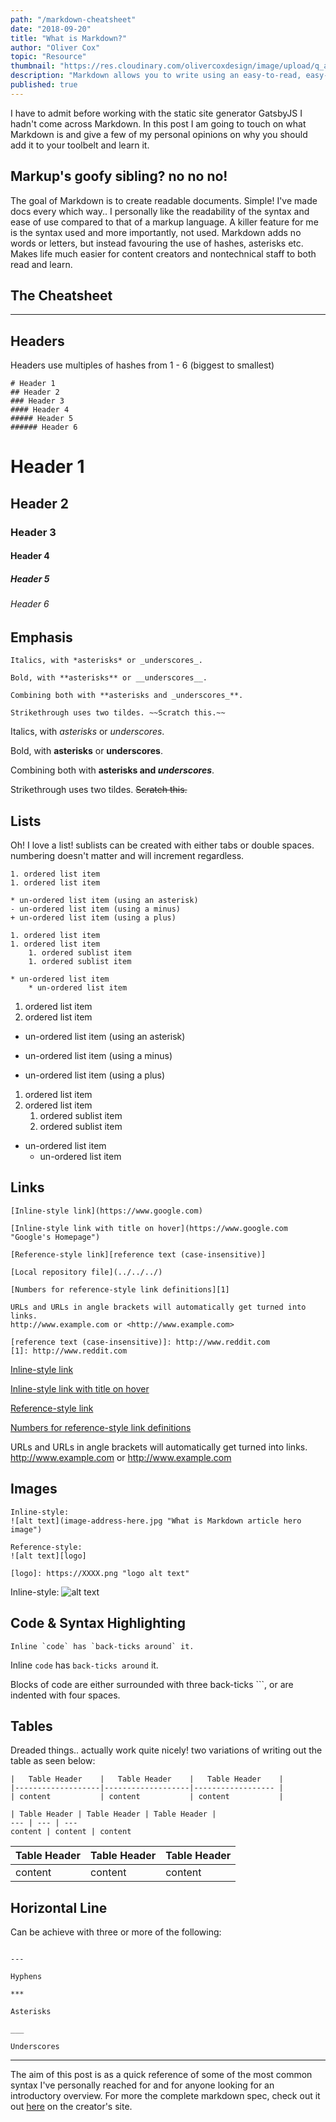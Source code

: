 ```yaml
---
path: "/markdown-cheatsheet"
date: "2018-09-20"
title: "What is Markdown?"
author: "Oliver Cox"
topic: "Resource"
thumbnail: "https://res.cloudinary.com/olivercoxdesign/image/upload/q_auto,f_auto/w_auto,c_scale/dpr_auto/v1545316713/oliverjamescox.com/blog%20content/md-splash"
description: "Markdown allows you to write using an easy-to-read, easy-to-write plain text format, then convert it to structurally valid HTML."
published: true
---
```


I have to admit before working with the static site generator GatsbyJS I hadn't come across Markdown. In this post I am going to touch on what Markdown is and give a few of my personal opinions on why you should add it to your toolbelt and learn it.
## Markup's goofy sibling? no no no!

The goal of Markdown is to create readable documents. Simple! I've made docs every which way.. I personally like the readability of the syntax and ease of use compared to that of a markup language. A killer feature for me is the syntax used and more importantly, not used. Markdown adds no words or letters, but instead favouring the use of hashes, asterisks etc. Makes life much easier for content creators and nontechnical staff to both read and learn.

## The Cheatsheet
---

## Headers
Headers use multiples of hashes from 1 - 6 (biggest to smallest)

```
# Header 1
## Header 2
### Header 3
#### Header 4
##### Header 5
###### Header 6
```

# Header 1
## Header 2
### Header 3
#### Header 4
##### Header 5
###### Header 6

## Emphasis

```
Italics, with *asterisks* or _underscores_.

Bold, with **asterisks** or __underscores__.

Combining both with **asterisks and _underscores_**.

Strikethrough uses two tildes. ~~Scratch this.~~
```

Italics, with *asterisks* or _underscores_.

Bold, with **asterisks** or __underscores__.

Combining both with **asterisks and _underscores_**.

Strikethrough uses two tildes. ~~Scratch this.~~

## Lists

Oh! I love a list! sublists can be created with either tabs or double spaces. numbering doesn't matter and will increment regardless.

```
1. ordered list item
1. ordered list item

* un-ordered list item (using an asterisk)
- un-ordered list item (using a minus)
+ un-ordered list item (using a plus)

1. ordered list item
1. ordered list item
    1. ordered sublist item
    1. ordered sublist item

* un-ordered list item
    * un-ordered list item
```

1. ordered list item
1. ordered list item


* un-ordered list item (using an asterisk)
- un-ordered list item (using a minus)
+ un-ordered list item (using a plus)


1. ordered list item
1. ordered list item
    1. ordered sublist item
    1. ordered sublist item


* un-ordered list item
    * un-ordered list item

## Links

```
[Inline-style link](https://www.google.com)

[Inline-style link with title on hover](https://www.google.com "Google's Homepage")

[Reference-style link][reference text (case-insensitive)]

[Local repository file](../../../)

[Numbers for reference-style link definitions][1]

URLs and URLs in angle brackets will automatically get turned into links. 
http://www.example.com or <http://www.example.com>

[reference text (case-insensitive)]: http://www.reddit.com
[1]: http://www.reddit.com
```

[Inline-style link](https://www.google.com)

[Inline-style link with title on hover](https://www.google.com "Google's Homepage")

[Reference-style link][reference text (case-insensitive)]

[Numbers for reference-style link definitions][1]

URLs and URLs in angle brackets will automatically get turned into links. 
http://www.example.com or <http://www.example.com>

[reference text (case-insensitive)]: http://www.reddit.com
[1]: http://www.reddit.com

## Images

```
Inline-style: 
![alt text](image-address-here.jpg "What is Markdown article hero image")

Reference-style: 
![alt text][logo]

[logo]: https://XXXX.png "logo alt text"
```

Inline-style: 
![alt text](https://res.cloudinary.com/olivercoxdesign/image/upload/v1545316487/oliverjamescox.com/blog%20content/md-splash.jpg "What is Markdown article hero image")

## Code & Syntax Highlighting

```
Inline `code` has `back-ticks around` it.
```

Inline `code` has `back-ticks around` it.

Blocks of code are either surrounded with three back-ticks ```, or are indented with four spaces.

## Tables

Dreaded things.. actually work quite nicely! two variations of writing out the table as seen below:

```
|   Table Header    |   Table Header    |   Table Header    |
|-------------------|-------------------|------------------ |
| content           | content           | content           |

| Table Header | Table Header | Table Header |
--- | --- | ---
content | content | content

```

| Table Header | Table Header | Table Header |
--- | --- | ---
content | content | content

## Horizontal Line

Can be achieve with three or more of the following:
```

---

Hyphens

***

Asterisks

___

Underscores
```

---

The aim of this post is as a quick reference of some of the most common syntax I've personally reached for and for anyone looking for an introductory overview. For more the complete markdown spec, check out it out [here](https://daringfireball.net/projects/markdown/) on the creator's site.